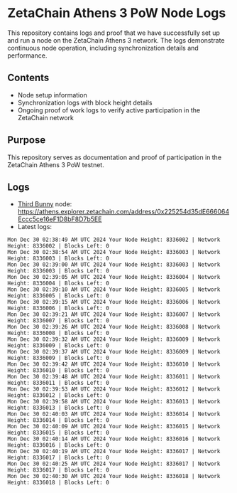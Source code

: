 # ZetaChain Athens 3 PoW Node Logs
This repository contains logs and proof that we have successfully set up and run a node on the ZetaChain Athens 3 network. The logs demonstrate continuous node operation, including synchronization details and performance.

## Contents
- Node setup information
- Synchronization logs with block height details
- Ongoing proof of work logs to verify active participation in the ZetaChain network

## Purpose
This repository serves as documentation and proof of participation in the ZetaChain Athens 3 PoW testnet.

## Logs

- [Third Bunny](https://thirdbunny.xyz/) node: https://athens.explorer.zetachain.com/address/0x225254d35dE666064Eccc5ce16eF1D8bF8D7b5EE
- Latest logs:
```
Mon Dec 30 02:38:49 AM UTC 2024 Your Node Height: 8336002 | Network Height: 8336002 | Blocks Left: 0
Mon Dec 30 02:38:54 AM UTC 2024 Your Node Height: 8336003 | Network Height: 8336003 | Blocks Left: 0
Mon Dec 30 02:39:00 AM UTC 2024 Your Node Height: 8336003 | Network Height: 8336003 | Blocks Left: 0
Mon Dec 30 02:39:05 AM UTC 2024 Your Node Height: 8336004 | Network Height: 8336004 | Blocks Left: 0
Mon Dec 30 02:39:10 AM UTC 2024 Your Node Height: 8336005 | Network Height: 8336005 | Blocks Left: 0
Mon Dec 30 02:39:15 AM UTC 2024 Your Node Height: 8336006 | Network Height: 8336006 | Blocks Left: 0
Mon Dec 30 02:39:21 AM UTC 2024 Your Node Height: 8336007 | Network Height: 8336007 | Blocks Left: 0
Mon Dec 30 02:39:26 AM UTC 2024 Your Node Height: 8336008 | Network Height: 8336008 | Blocks Left: 0
Mon Dec 30 02:39:32 AM UTC 2024 Your Node Height: 8336009 | Network Height: 8336009 | Blocks Left: 0
Mon Dec 30 02:39:37 AM UTC 2024 Your Node Height: 8336009 | Network Height: 8336009 | Blocks Left: 0
Mon Dec 30 02:39:42 AM UTC 2024 Your Node Height: 8336010 | Network Height: 8336010 | Blocks Left: 0
Mon Dec 30 02:39:48 AM UTC 2024 Your Node Height: 8336011 | Network Height: 8336011 | Blocks Left: 0
Mon Dec 30 02:39:53 AM UTC 2024 Your Node Height: 8336012 | Network Height: 8336012 | Blocks Left: 0
Mon Dec 30 02:39:58 AM UTC 2024 Your Node Height: 8336013 | Network Height: 8336013 | Blocks Left: 0
Mon Dec 30 02:40:03 AM UTC 2024 Your Node Height: 8336014 | Network Height: 8336014 | Blocks Left: 0
Mon Dec 30 02:40:09 AM UTC 2024 Your Node Height: 8336015 | Network Height: 8336015 | Blocks Left: 0
Mon Dec 30 02:40:14 AM UTC 2024 Your Node Height: 8336016 | Network Height: 8336016 | Blocks Left: 0
Mon Dec 30 02:40:19 AM UTC 2024 Your Node Height: 8336017 | Network Height: 8336017 | Blocks Left: 0
Mon Dec 30 02:40:25 AM UTC 2024 Your Node Height: 8336017 | Network Height: 8336017 | Blocks Left: 0
Mon Dec 30 02:40:30 AM UTC 2024 Your Node Height: 8336018 | Network Height: 8336018 | Blocks Left: 0
```

